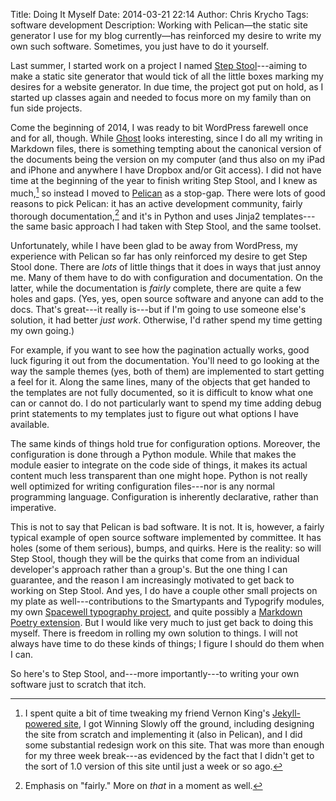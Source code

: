 Title: Doing It Myself
Date: 2014-03-21 22:14
Author: Chris Krycho
Tags: software development
Description: Working with Pelican&mdash;the static site generator I use for my blog currently&mdash;has reinforced my desire to write my own such software. Sometimes, you just have to do it yourself.

Last summer, I started work on a project I named [Step Stool](http://step-stool.io)---aiming to make a static site generator that would tick of all the little boxes marking my desires for a website generator. In due time, the project got put on hold, as I started up classes again and needed to focus more on my family than on fun side projects.

Come the beginning of 2014, I was ready to bit WordPress farewell once and for all, though. While [Ghost](https://ghost.org) looks interesting, since I do all my writing in Markdown files, there is something tempting about the canonical version of the documents being the version on my computer (and thus also on my iPad and iPhone and anywhere I have Dropbox and/or Git access). I did not have time at the beginning of the year to finish writing Step Stool, and I knew as much,[^1] so instead I moved to [Pelican]() as a stop-gap. There were lots of good reasons to pick Pelican: it has an active development community, fairly thorough documentation,[^2] and it's in Python and uses Jinja2 templates---the same basic approach I had taken with Step Stool, and the same toolset.

Unfortunately, while I have been glad to be away from WordPress, my experience with Pelican so far has only reinforced my desire to get Step Stool done. There are *lots* of little things that it does in ways that just annoy me. Many of them have to do with configuration and documentation. On the latter, while the documentation is *fairly* complete, there are quite a few holes and gaps. (Yes, yes, open source software and anyone can add to the docs. That's great---it really is---but if I'm going to use someone else's solution, it had better *just work*. Otherwise, I'd rather spend my time getting my own going.)

For example, if you want to see how the pagination actually works, good luck figuring it out from the documentation. You'll need to go looking at the way the sample themes (yes, both of them) are implemented to start getting a feel for it. Along the same lines, many of the objects that get handed to the templates are not fully documented, so it is difficult to know what one can or cannot do. I do not particularly want to spend my time adding debug print statements to my templates just to figure out what options I have available.

The same kinds of things hold true for configuration options. Moreover, the configuration is done through a Python module. While that makes the module easier to integrate on the code side of things, it makes its actual content much less transparent than one might hope. Python is not really well optimized for writing configuration files---nor is any normal programming language. Configuration is inherently declarative, rather than imperative.

This is not to say that Pelican is bad software. It is not. It is, however, a fairly typical example of open source software implemented by committee. It has holes (some of them serious), bumps, and quirks. Here is the reality: so will Step Stool, though they will be the quirks that come from an individual developer's approach rather than a group's. But the one thing I can guarantee, and the reason I am increasingly motivated to get back to working on Step Stool. And yes, I do have a couple other small projects on my plate as well---contributions to the Smartypants and Typogrify modules, my own [Spacewell typography project](https://bitbucket.org/chriskrycho/spacewell), and quite possibly a [Markdown Poetry extension](https://bitbucket.org/chriskrycho/markdown-poetry/). But I would like very much to just get back to doing this myself. There is freedom in rolling my own solution to things. I will not always have time to do these kinds of things; I figure I should do them when I can.

So here's to Step Stool, and---more importantly---to writing your own software just to scratch that itch.

[^1]: I spent quite a bit of time tweaking my friend Vernon King's [Jekyll-powered site](http://www.vernonking.org), I got Winning Slowly off the ground, including designing the site from scratch and implementing it (also in Pelican), and I did some substantial redesign work on this site. That was more than enough for my three week break---as evidenced by the fact that I didn't get to the sort of 1.0 version of this site until just a week or so ago.

[^2]: Emphasis on "fairly." More on *that* in a moment as well.